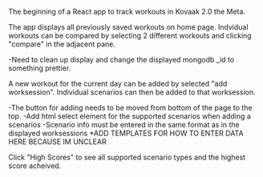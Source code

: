 The beginning of a React app to track workouts in Kovaak 2.0 the Meta. 

The app displays all previously saved workouts on home page. Indvidual workouts can be compared by
selecting 2 different workouts and clicking "compare" in the adjacent pane. 

-Need to clean up display and change the displayed mongodb _id to something prettier.

A new workout for the current day can be added by selected "add worksession". Individual scenarios can then be 
added to that worksession.

-The button for adding needs to be moved from bottom of the page to the top.
-Add html select element for the supported scenarios when adding a scenarios
-Scenario info must be entered in the same format as in the displayed worksessions
	*ADD TEMPLATES FOR HOW TO ENTER DATA HERE BECAUSE IM UNCLEAR

Click "High Scores" to see all supported scenario types and the highest score acheived. 
